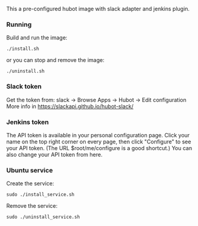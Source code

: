 This a pre-configured hubot image with slack adapter and jenkins plugin.

### Running

Build and run the image:
```language-bash
./install.sh
```

or you can stop and remove the image:
```language-bash
./uninstall.sh
```

### Slack token

Get the token from: slack -> Browse Apps -> Hubot -> Edit configuration                                                                                                                                                          
More info in https://slackapi.github.io/hubot-slack/

### Jenkins token

The API token is available in your personal configuration page. Click your name on the top right corner on every page, then click "Configure" to see your API token. (The URL $root/me/configure is a good shortcut.) You can also change your API token from here.

### Ubuntu service

Create the service:

```language-bash
sudo ./install_service.sh
```

Remove the service:
```language-bash
sudo ./uninstall_service.sh
```

